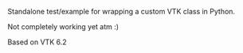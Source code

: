 Standalone test/example for wrapping a custom VTK class in Python.

Not completely working yet atm :)

Based on VTK 6.2

